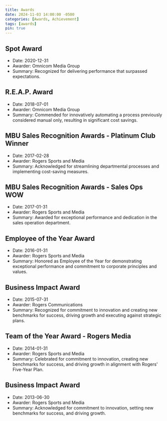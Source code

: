 ```yaml
---
title: Awards
date: 2024-11-03 14:00:00 -0500
categories: [Awards, Achievement]
tags: [awards]
pin: true
---
```


## Spot Award

* Date: 2020-12-31
* Awarder: Omnicom Media Group
* Summary: Recognized for delivering performance that surpassed expectations.

## R.E.A.P. Award

* Date: 2018-07-01
* Awarder: Omnicom Media Group
* Summary: Commended for innovatively automating a process previously considered manual only, resulting in significant cost savings.

## MBU Sales Recognition Awards - Platinum Club Winner

* Date: 2017-02-28
* Awarder: Rogers Sports and Media
* Summary: Acknowledged for streamlining departmental processes and implementing cost-saving measures.

## MBU Sales Recognition Awards - Sales Ops WOW

* Date: 2017-01-31
* Awarder: Rogers Sports and Media
* Summary: Awarded for exceptional performance and dedication in the sales operation department.

## Employee of the Year Award

* Date: 2016-01-31
* Awarder: Rogers Sports and Media
* Summary: Honored as Employee of the Year for demonstrating exceptional performance and commitment to corporate principles and values.

## Business Impact Award

* Date: 2015-07-31
* Awarder: Rogers Communications
* Summary: Recognized for commitment to innovation and creating new benchmarks for success, driving growth and executing against strategic plans.

## Team of the Year Award - Rogers Media

* Date: 2014-01-31
* Awarder: Rogers Sports and Media
* Summary: Celebrated for commitment to innovation, creating new benchmarks for success, and driving growth in alignment with Rogers' Five-Year Plan.

## Business Impact Award

* Date: 2013-06-30
* Awarder: Rogers Sports and Media
* Summary: Acknowledged for commitment to innovation, setting new benchmarks for success, and driving growth.